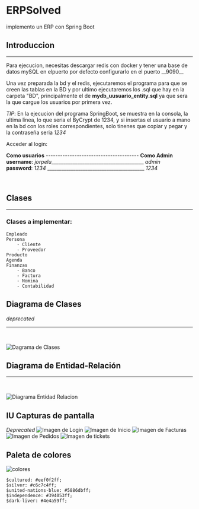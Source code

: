 # ERPSolved
implemento un ERP con Spring Boot
## Introduccion
<hr/>
Para ejecucion, necesitas descargar redis con docker y tener una base de datos mySQL en elpuerto por defecto configurarlo en el puerto  __9090__ 

Una vez preparada la bd y el redis, ejecutaremos el programa para que se creen las tablas en la BD
y por ultimo ejecutaremos los .sql que hay en la carpeta "BD", principalmente el de __mydb_uusuario_entity.sql__ ya que sera la que cargue los usuarios por primera vez.

*TIP*:  En la ejecucion del programa SpringBoot, se muestra en la consola, la ultima linea,
lo que seria el ByCrypt de 1234, y si insertas el usuario a mano en la bd con los roles correspondientes, solo tinenes que copiar y pegar y la contraseña seria _1234_

Acceder al login:

 __Como usuarios__ --------------------------------------- __Como Admin__ 
<br>
__username__:   *jorpelu*_______________________________________ *admin*  
__password__: *1234* _________________________________________ *1234*  




<br> 

## Clases
<hr/>

### Clases a implementar:
    Empleado                            
    Persona
        - Cliente               
        - Proveedor
    Producto
    Agenda
    Finanzas
        - Banco
        - Factura
        - Nomina
        - Contabilidad

## Diagrama de Clases
*deprecated*
<hr/>
<br/>

![Dagrama de Clases](RecursusREADME/ERPClassDiagram.png)
## Diagrama de Entidad-Relación
<hr/>
<br> 

![Diagrama Entidad Relacion](RecursusREADME/DiagramaEntidadRelacion.png)

## IU Capturas de pantalla
*Deprecated*
![Imagen de Login](RecursusREADME/logIn.png)
![Imagen de Inicio](RecursusREADME/inicio.png)
![Imagen de Facturas](RecursusREADME/Facturas.png)
![Imagen de Pedidos](RecursusREADME/Pedidos.png)
![Imagen de tickets](RecursusREADME/Tickets.png)

## Paleta de colores
![colores](RecursusREADME/colores.png)

    $cultured: #eef0f2ff;
    $silver: #c6c7c4ff;
    $united-nations-blue: #5886dbff;
    $independence: #394053ff;
    $dark-liver: #4e4a59ff;

